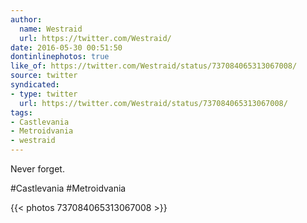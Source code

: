 ```yaml
---
author:
  name: Westraid
  url: https://twitter.com/Westraid/
date: 2016-05-30 00:51:50
dontinlinephotos: true
like_of: https://twitter.com/Westraid/status/737084065313067008/
source: twitter
syndicated:
- type: twitter
  url: https://twitter.com/Westraid/status/737084065313067008/
tags:
- Castlevania
- Metroidvania
- westraid
---
```


Never forget.

#Castlevania #Metroidvania 

{{< photos 737084065313067008 >}}